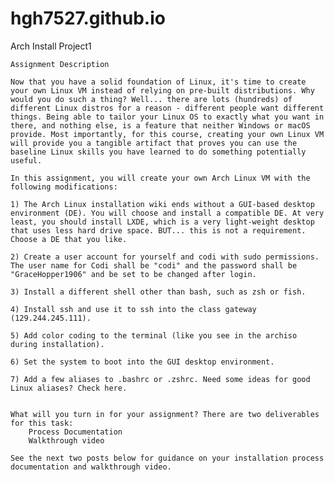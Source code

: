 # hgh7527.github.io
Arch Install Project1


    Assignment Description

    Now that you have a solid foundation of Linux, it's time to create your own Linux VM instead of relying on pre-built distributions. Why would you do such a thing? Well... there are lots (hundreds) of different Linux distros for a reason - different people want different things. Being able to tailor your Linux OS to exactly what you want in there, and nothing else, is a feature that neither Windows or macOS provide. Most importantly, for this course, creating your own Linux VM will provide you a tangible artifact that proves you can use the baseline Linux skills you have learned to do something potentially useful.

    In this assignment, you will create your own Arch Linux VM with the following modifications:

    1) The Arch Linux installation wiki ends without a GUI-based desktop environment (DE). You will choose and install a compatible DE. At very least, you should install LXDE, which is a very light-weight desktop that uses less hard drive space. BUT... this is not a requirement. Choose a DE that you like.

    2) Create a user account for yourself and codi with sudo permissions. The user name for Codi shall be "codi" and the password shall be "GraceHopper1906" and be set to be changed after login.

    3) Install a different shell other than bash, such as zsh or fish.

    4) Install ssh and use it to ssh into the class gateway (129.244.245.111).

    5) Add color coding to the terminal (like you see in the archiso during installation).

    6) Set the system to boot into the GUI desktop environment.

    7) Add a few aliases to .bashrc or .zshrc. Need some ideas for good Linux aliases? Check here.


    What will you turn in for your assignment? There are two deliverables for this task:
        Process Documentation
        Walkthrough video

    See the next two posts below for guidance on your installation process documentation and walkthrough video.
